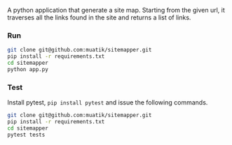 A python application that generate a site map. Starting from the given url, it traverses all the links found in the site and returns a list of links.

### Run
```sh
git clone git@github.com:muatik/sitemapper.git
pip install -r requirements.txt
cd sitemapper
python app.py
```

### Test
Install pytest, `pip install pytest` and issue the following commands.
```sh
git clone git@github.com:muatik/sitemapper.git
pip install -r requirements.txt
cd sitemapper
pytest tests
```